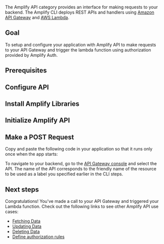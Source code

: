 The Amplify API category provides an interface for making requests to your backend. The Amplify CLI deploys REST APIs and handlers using [Amazon API Gateway](http://docs.aws.amazon.com/apigateway/latest/developerguide/) and [AWS Lambda](http://docs.aws.amazon.com/lambda/latest/dg/).

## Goal
To setup and configure your application with Amplify API to make requests to your API Gateway and trigger the lambda function using authorization provided by Amplify Auth.

## Prerequisites

<inline-fragment platform="ios" src="~/lib/restapi/fragments/ios/getting-started/10_preReq.md"></inline-fragment>
<inline-fragment platform="android" src="~/lib/restapi/fragments/android/getting-started/10_preReq.md"></inline-fragment>
<inline-fragment platform="flutter" src="~/lib/restapi/fragments/flutter/getting-started/10_preReq.md"></inline-fragment>

## Configure API

<inline-fragment platform="ios" src="~/lib/restapi/fragments/ios/getting-started/11_amplifyInit.md"></inline-fragment>
<inline-fragment platform="android" src="~/lib/restapi/fragments/android/getting-started/11_amplifyInit.md"></inline-fragment>

## Install Amplify Libraries

<inline-fragment platform="ios" src="~/lib/restapi/fragments/ios/getting-started/20_installLib.md"></inline-fragment>
<inline-fragment platform="android" src="~/lib/restapi/fragments/android/getting-started/20_installLib.md"></inline-fragment>
<inline-fragment platform="flutter" src="~/lib/restapi/fragments/flutter/getting-started/20_installLib.md"></inline-fragment>

## Initialize Amplify API

<inline-fragment platform="ios" src="~/lib/restapi/fragments/ios/getting-started/30_initapi.md"></inline-fragment>
<inline-fragment platform="android" src="~/lib/restapi/fragments/android/getting-started/30_initapi.md"></inline-fragment>
<inline-fragment platform="flutter" src="~/lib/restapi/fragments/flutter/getting-started/30_initapi.md"></inline-fragment>

## Make a POST Request

Copy and paste the following code in your application so that it runs only once when the app starts:

<inline-fragment platform="ios" src="~/lib/restapi/fragments/ios/getting-started/40_postTodo.md"></inline-fragment>
<inline-fragment platform="android" src="~/lib/restapi/fragments/android/getting-started/40_postTodo.md"></inline-fragment>
<inline-fragment platform="flutter" src="~/lib/restapi/fragments/flutter/getting-started/40_postTodo.md"></inline-fragment>

To navigate to your backend, go to the [API Gateway console](https://aws.amazon.com/apigateway) and select the API. The name of the API corresponds to the friendly name of the resource to be used as a label you specified earlier in the CLI steps.

## Next steps

Congratulations! You've made a call to your API Gateway and triggered your Lambda function. Check out the following links to see other Amplify API use cases:

* [Fetching Data](~/lib/restapi/fetch.md)
* [Updating Data](~/lib/restapi/update.md)
* [Deleting Data](~/lib/restapi/delete.md)
* [Define authorization rules](~/lib/restapi/authz.md)
